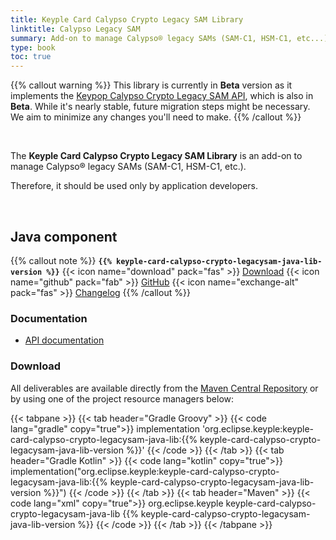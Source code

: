 ```yaml
---
title: Keyple Card Calypso Crypto Legacy SAM Library
linktitle: Calypso Legacy SAM
summary: Add-on to manage Calypso® legacy SAMs (SAM-C1, HSM-C1, etc...).
type: book
toc: true
---
```


{{% callout warning %}}
This library is currently in **Beta** version as it implements the [Keypop Calypso Crypto Legacy SAM API](https://eclipse-keypop.github.io/keypop-website/apis/keypop-calypso-crypto-legacysam-api/),
which is also in **Beta**.
While it's nearly stable, future migration steps might be necessary. We aim to minimize any changes you'll need to make.
{{% /callout %}}

<br>

The **Keyple Card Calypso Crypto Legacy SAM Library** is an add-on to manage Calypso® legacy SAMs (SAM-C1, HSM-C1, etc.).

Therefore, it should be used only by application developers.

<br>

## Java component

{{% callout note %}}
**`{{% keyple-card-calypso-crypto-legacysam-java-lib-version %}}`**
<span class="component-metadata">{{< icon name="download" pack="fas" >}} [Download](#download)</span>
<span class="component-metadata">{{< icon name="github" pack="fab" >}} [GitHub](https://github.com/eclipse-keyple/keyple-card-calypso-crypto-legacysam-java-lib/)</span>
<span class="component-metadata">{{< icon name="exchange-alt" pack="fas" >}} [Changelog](https://github.com/eclipse-keyple/keyple-card-calypso-crypto-legacysam-java-lib/blob/main/CHANGELOG.md)</span>
{{% /callout %}}

### Documentation

* [API documentation](https://eclipse-keyple.github.io/keyple-card-calypso-crypto-legacysam-java-lib)

### Download

All deliverables are available directly from the [Maven Central Repository](https://central.sonatype.com/search?q=keyple-card-calypso-crypto-legacysam-java-lib) or by using one of the project resource managers below:

{{< tabpane >}}
{{< tab header="Gradle Groovy" >}}
{{< code lang="gradle" copy="true">}}
implementation 'org.eclipse.keyple:keyple-card-calypso-crypto-legacysam-java-lib:{{% keyple-card-calypso-crypto-legacysam-java-lib-version %}}'
{{< /code >}}
{{< /tab >}}
{{< tab header="Gradle Kotlin" >}}
{{< code lang="kotlin" copy="true">}}
implementation("org.eclipse.keyple:keyple-card-calypso-crypto-legacysam-java-lib:{{% keyple-card-calypso-crypto-legacysam-java-lib-version %}}")
{{< /code >}}
{{< /tab >}}
{{< tab header="Maven" >}}
{{< code lang="xml" copy="true">}}
<dependency>
  <groupId>org.eclipse.keyple</groupId>
  <artifactId>keyple-card-calypso-crypto-legacysam-java-lib</artifactId>
  <version>{{% keyple-card-calypso-crypto-legacysam-java-lib-version %}}</version>
</dependency>
{{< /code >}}
{{< /tab >}}
{{< /tabpane >}}